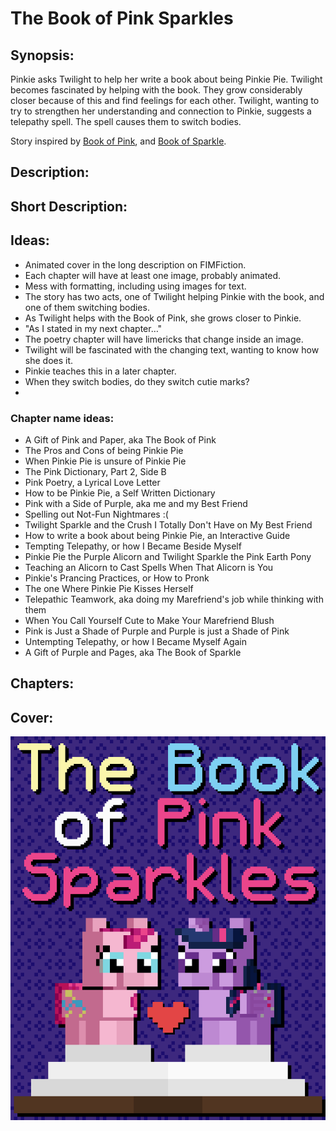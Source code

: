 # The Book of Pink Sparkles

## Synopsis:
Pinkie asks Twilight to help her write a book about being Pinkie Pie. Twilight becomes fascinated by helping with the book. They grow considerably closer because of this and find feelings for each other. Twilight, wanting to try to strengthen her understanding and connection to Pinkie, suggests a telepathy spell. The spell causes them to switch bodies.

Story inspired by [Book of Pink](https://www.fimfiction.net/story/93899/book-of-pink), and [Book of Sparkle](https://www.fimfiction.net/story/189700/book-of-sparkle).

## Description:


## Short Description:


## Ideas:
- Animated cover in the long description on FIMFiction.
- Each chapter will have at least one image, probably animated.
- Mess with formatting, including using images for text.
- The story has two acts, one of Twilight helping Pinkie with the book, and one of them switching bodies.
- As Twilight helps with the Book of Pink, she grows closer to Pinkie.
- "As I stated in my next chapter…"
- The poetry chapter will have limericks that change inside an image.
- Twilight will be fascinated with the changing text, wanting to know how she does it.
- Pinkie teaches this in a later chapter.
- When they switch bodies, do they switch cutie marks?
- 

### Chapter name ideas:
- A Gift of Pink and Paper, aka The Book of Pink
- The Pros and Cons of being Pinkie Pie
- When Pinkie Pie is unsure of Pinkie Pie
- The Pink Dictionary, Part 2, Side B
- Pink Poetry, a Lyrical Love Letter
- How to be Pinkie Pie, a Self Written Dictionary
- Pink with a Side of Purple, aka me and my Best Friend
- Spelling out Not-Fun Nightmares :(
- Twilight Sparkle and the Crush I Totally Don't Have on My Best Friend
- How to write a book about being Pinkie Pie, an Interactive Guide
- Tempting Telepathy, or how I Became Beside Myself
- Pinkie Pie the Purple Alicorn and Twilight Sparkle the Pink Earth Pony
- Teaching an Alicorn to Cast Spells When That Alicorn is You
- Pinkie's Prancing Practices, or How to Pronk
- The one Where Pinkie Pie Kisses Herself
- Telepathic Teamwork, aka doing my Marefriend's job while thinking with them
- When You Call Yourself Cute to Make Your Marefriend Blush
- Pink is Just a Shade of Purple and Purple is just a Shade of Pink
- Untempting Telepathy, or how I Became Myself Again
- A Gift of Purple and Pages, aka The Book of Sparkle

## Chapters:


## Cover:
![cover](./the-book-of-pink-sparkles-cover-upscaled.png)